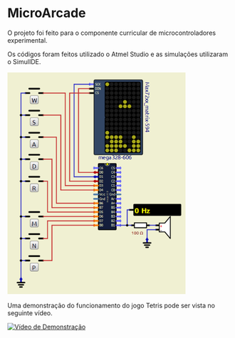 # MicroArcade
O projeto foi feito para o componente curricular de microcontroladores experimental.

Os códigos foram feitos utilizado o Atmel Studio e as simulações utilizaram o SimulIDE.

<img src="images/matrixCircuit.png" alt="Simulação do circuito" width="400" height="500">

Uma demonstração do funcionamento do jogo Tetris pode ser vista no seguinte vídeo.

<a href="https://www.youtube.com/watch?v=dNDxLwIIoHU">
    <img src="https://img.youtube.com/vi/dNDxLwIIoHU/maxresdefault.jpg" alt="Vídeo de Demonstração" width="480" height="270">
</a>
